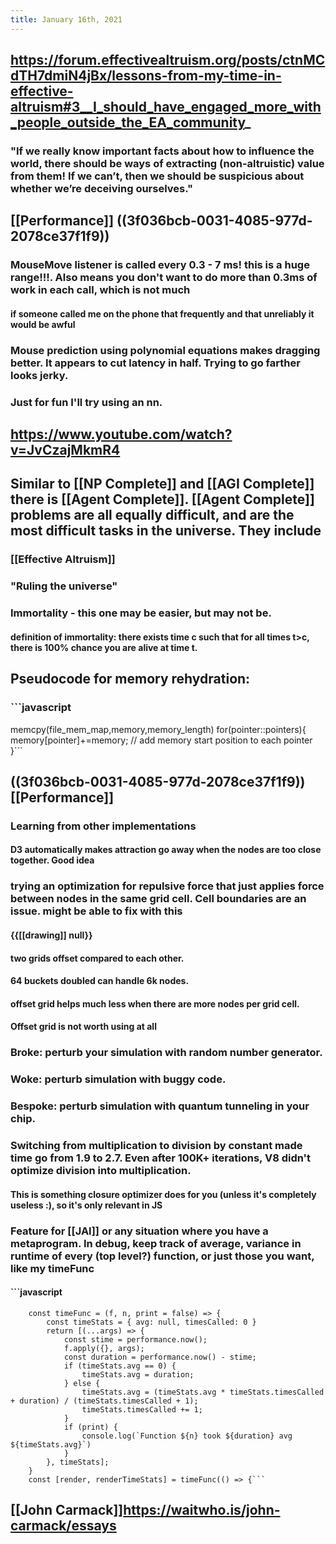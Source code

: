 ```yaml
---
title: January 16th, 2021
---
```


## https://forum.effectivealtruism.org/posts/ctnMCdTH7dmiN4jBx/lessons-from-my-time-in-effective-altruism#3__I_should_have_engaged_more_with_people_outside_the_EA_community_
### "If we really know important facts about how to influence the world, there should be ways of extracting (non-altruistic) value from them! If we can’t, then we should be suspicious about whether we’re deceiving ourselves."

## [[Performance]] ((3f036bcb-0031-4085-977d-2078ce37f1f9))
### MouseMove listener is called every 0.3 - 7 ms! this is a huge range!!!. Also means you don't want to do more than 0.3ms of work in each call, which is __not much__
#### if someone called me on the phone that frequently and that unreliably it would be awful

### Mouse prediction using polynomial equations makes dragging better. It appears to cut latency in half. Trying to go farther looks jerky.

### Just for fun I'll try using an nn.

## https://www.youtube.com/watch?v=JvCzajMkmR4

## Similar to [[NP Complete]] and [[AGI Complete]] there is [[Agent Complete]]. [[Agent Complete]] problems are all equally difficult, and are the most difficult tasks in the universe. They include
### [[Effective Altruism]]

### "Ruling the universe"

### Immortality - this one may be easier, but may not be.
#### definition of immortality: there exists time c such that for all times t>c, there is 100% chance you are alive at time t.

## Pseudocode for memory rehydration:
### ```javascript

memcpy(file_mem_map,memory,memory_length)
for(pointer::pointers){
  memory[pointer]+=memory; // add memory start position to each pointer
}```

## ((3f036bcb-0031-4085-977d-2078ce37f1f9))[[Performance]]
### Learning from other implementations
#### D3 automatically makes attraction go away when the nodes are too close together. Good idea

#### 

### trying an optimization for repulsive force that just applies force between nodes in the same grid cell. Cell boundaries are an issue. might be able to fix with this 
#### {{[[drawing]] null}}

#### two grids offset compared to each other.

#### 64 buckets doubled can handle 6k nodes.

#### offset grid helps much less when there are more nodes per grid cell.

#### Offset grid is not worth using at all

### Broke: perturb your simulation with random number generator.

### Woke: perturb simulation with buggy code.

### Bespoke: perturb simulation with quantum tunneling in your chip.

### Switching from multiplication to division by constant made time go from 1.9 to 2.7. Even after 100K+ iterations, V8 didn't optimize division into multiplication.
#### This is something closure optimizer does for you (unless it's completely useless :), so it's only relevant in JS

### Feature for [[JAI]] or any situation where you have a metaprogram. In debug, keep track of average, variance in runtime of every (top level?) function, or just those you want, like my timeFunc
#### ```javascript
        const timeFunc = (f, n, print = false) => {
            const timeStats = { avg: null, timesCalled: 0 }
            return [(...args) => {
                const stime = performance.now();
                f.apply({}, args);
                const duration = performance.now() - stime;
                if (timeStats.avg == 0) {
                    timeStats.avg = duration;
                } else {
                    timeStats.avg = (timeStats.avg * timeStats.timesCalled + duration) / (timeStats.timesCalled + 1);
                    timeStats.timesCalled += 1;
                }
                if (print) {
                    console.log(`Function ${n} took ${duration} avg ${timeStats.avg}`)
                }
            }, timeStats];
        }
        const [render, renderTimeStats] = timeFunc(() => {```

## [[John Carmack]]https://waitwho.is/john-carmack/essays

## 
